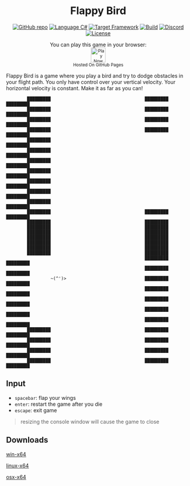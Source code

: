 <h1 align="center">
	Flappy Bird
</h1>

<p align="center">
	<a href="https://github.com/dotnet/dotnet-console-games"><img src="../../.github/resources/github-repo-black.svg" alt="GitHub repo"></a>
	<a href="https://docs.microsoft.com/en-us/dotnet/csharp/"><img src="../../.github/resources/language-csharp.svg" alt="Language C#"></a>
	<a href="https://dotnet.microsoft.com/download"><img src="../../.github/resources/dotnet-badge.svg" title="Target Framework" alt="Target Framework"></a>
	<a href="https://github.com/dotnet/dotnet-console-games/actions"><img src="https://github.com/dotnet/dotnet-console-games/workflows/Flappy%20Bird%20Build/badge.svg" title="Goto Build" alt="Build"></a>
	<a href="https://discord.gg/4XbQbwF"><img src="../../.github/resources/discord-badge.svg" title="Go To Discord Server" alt="Discord"></a>
	<a href="../../LICENSE"><img src="../../.github/resources/license-MIT-green.svg" alt="License"></a>
</p>

<p align="center">
	You can play this game in your browser:
	<br />
	<a href="https://dotnet.github.io/dotnet-console-games/Flappy%20Bird" alt="Play Now">
		<sub><img height="40"src="../../.github/resources/play-badge.svg" alt="Play Now"></sub>
	</a>
	<br />
	<sup>Hosted On GitHub Pages</sup>
</p>

Flappy Bird is a game where you play a bird and try to dodge obstacles in your flight path. You only have control over your vertical velocity. Your horizontal velocity is constant. Make it as far as you can!

```
        █████████                                    █████████                                    █████████
        █████████                                    █████████                                    █████████
        █████████                                    █████████                                    █████████
        █████████                                    █████████                                    █████████
        █████████                                                                                 █████████
        █████████                                                                                 █████████
        █████████                                                                                 █████████
        █████████                                                                                 █████████
        █████████                                                                                 █████████
        █████████                                                                                 █████████
        █████████                                                                                 █████████
        █████████                                    █████████                                    █████████
        █████████                                    █████████
        █████████                                    █████████
        █████████                                    █████████
        █████████                                    █████████
        █████████                                    █████████
        █████████                                    █████████
        █████████                                    █████████
                                                     █████████                                    █████████
                                                     █████████                                    █████████
                 ~(^')>                              █████████                                    █████████
                                                     █████████                                    █████████
                                                     █████████                                    █████████
                                                     █████████                                    █████████
                                                     █████████                                    █████████
        █████████                                    █████████                                    █████████
        █████████                                    █████████                                    █████████
        █████████                                    █████████                                    █████████
        █████████                                    █████████                                    █████████
```

## Input

- `spacebar`: flap your wings
- `enter`: restart the game after you die
- `escape`: exit game

> resizing the console window will cause the game to close

## Downloads

[win-x64](https://github.com/dotnet/dotnet-console-games/raw/binaries/win-x64/Flappy%20Bird.exe)

[linux-x64](https://github.com/dotnet/dotnet-console-games/raw/binaries/linux-x64/Flappy%20Bird)

[osx-x64](https://github.com/dotnet/dotnet-console-games/raw/binaries/osx-x64/Flappy%20Bird)

